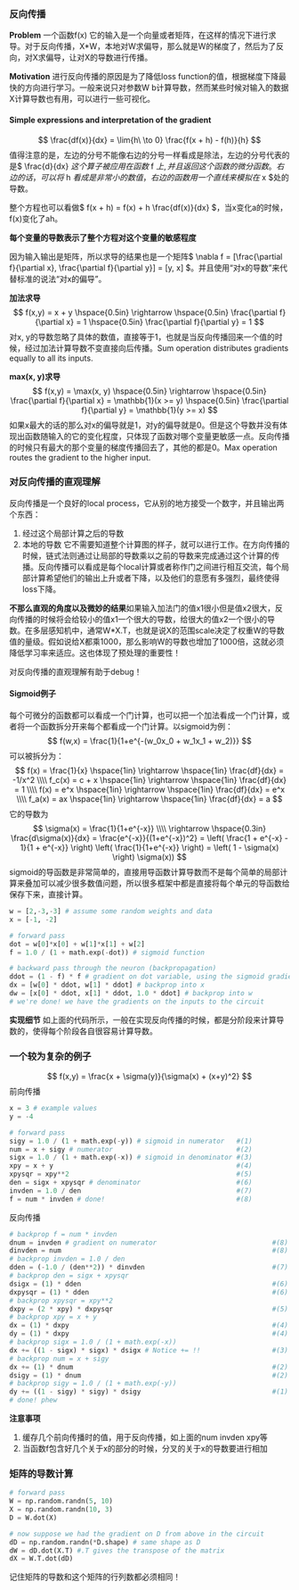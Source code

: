 ### 反向传播
**Problem** 一个函数f(x) 它的输入是一个向量或者矩阵，在这样的情况下进行求导。对于反向传播，X*W，本地对W求偏导，那么就是W的梯度了，然后为了反向，对X求偏导，让对X的导数进行传播。

**Motivation** 进行反向传播的原因是为了降低loss function的值，根据梯度下降最快的方向进行学习。一般来说只对参数W b计算导数，然而某些时候对输入的数据X计算导数也有用，可以进行一些可视化。

#### Simple expressions and interpretation of the gradient
$$ \frac{df(x)}{dx} = \lim{h\ \to 0} \frac{f(x + h) - f(h)}{h} $$值得注意的是，左边的分号不能像右边的分号一样看成是除法，左边的分号代表的是$ \frac{d}{dx} $这个算子被应用在函数$ f $上,并且返回这个函数的微分函数。右边的话，可以将$ h $看成是非常小的数值，右边的函数用一个直线来模拟在$ x $处的导数。

整个方程也可以看做$ f(x + h) = f(x) + h \frac{df(x)}{dx} $，当x变化a的时候，f(x)变化了ah。

**每个变量的导数表示了整个方程对这个变量的敏感程度**

因为输入输出是矩阵，所以求导的结果也是一个矩阵$ \nabla f = [\frac{\partial f}{\partial x}, \frac{\partial f}{\partial y}] = [y, x] $。并且使用“对x的导数”来代替标准的说法“对x的偏导”。

**加法求导**
$$ f(x,y) = x + y \hspace{0.5in} \rightarrow \hspace{0.5in} \frac{\partial f}{\partial x} = 1 \hspace{0.5in} \frac{\partial f}{\partial y} = 1 $$
对x, y的导数忽略了具体的数值，直接等于1，也就是当反向传播回来一个值的时候，经过加法计算导数不变直接向后传播。Sum operation distributes gradients equally to all its inputs.

**max(x, y)求导**
$$ f(x,y) = \max(x, y) \hspace{0.5in} \rightarrow \hspace{0.5in} \frac{\partial f}{\partial x} = \mathbb{1}(x >= y) \hspace{0.5in} \frac{\partial f}{\partial y} = \mathbb{1}(y >= x) $$
如果x最大的话的那么对x的偏导就是1，对y的偏导就是0。但是这个导数并没有体现出函数随输入的它的变化程度，只体现了函数对哪个变量更敏感一点。反向传播的时候只有最大的那个变量的梯度传播回去了，其他的都是0。Max operation routes the gradient to the higher input.

### 对反向传播的直观理解
反向传播是一个良好的local process，它从别的地方接受一个数字，并且输出两个东西：
1. 经过这个局部计算之后的导数
2. 本地的导数
它不需要知道整个计算图的样子，就可以进行工作。在方向传播的时候，链式法则通过让局部的导数乘以之前的导数来完成通过这个计算的传播。反向传播可以看成是每个local计算或者称作门之间进行相互交流，每个局部计算希望他们的输出上升或者下降，以及他们的意愿有多强烈，最终使得loss下降。

**不那么直观的角度以及微妙的结果**如果输入加法门的值x1很小但是值x2很大，反向传播的时候将会给较小的值x1一个很大的导数，给很大的值x2一个很小的导数。在多层感知机中，通常W*X.T，也就是说X的范围scale决定了权重W的导数值的量级。假如说给X都乘1000，那么影响W的导数也增加了1000倍，这就必须降低学习率来适应。这也体现了预处理的重要性！

对反向传播的直观理解有助于debug！

#### Sigmoid例子
每个可微分的函数都可以看成一个门计算，也可以把一个加法看成一个门计算，或者将一个函数拆分开来每个都看成一个门计算。以sigmoid为例：
$$ f(w,x) = \frac{1}{1+e^{-(w_0x_0 + w_1x_1 + w_2)}} $$
可以被拆分为：
$$ f(x) = \frac{1}{x} 
\hspace{1in} \rightarrow \hspace{1in} 
\frac{df}{dx} = -1/x^2 
\\\\
f_c(x) = c + x
\hspace{1in} \rightarrow \hspace{1in} 
\frac{df}{dx} = 1 
\\\\
f(x) = e^x
\hspace{1in} \rightarrow \hspace{1in} 
\frac{df}{dx} = e^x
\\\\
f_a(x) = ax
\hspace{1in} \rightarrow \hspace{1in} 
\frac{df}{dx} = a $$
它的导数为
$$ \sigma(x) = \frac{1}{1+e^{-x}} \\\\
\rightarrow \hspace{0.3in} \frac{d\sigma(x)}{dx} = \frac{e^{-x}}{(1+e^{-x})^2} = \left( \frac{1 + e^{-x} - 1}{1 + e^{-x}} \right) \left( \frac{1}{1+e^{-x}} \right) 
= \left( 1 - \sigma(x) \right) \sigma(x)) $$
sigmoid的导函数是非常简单的，直接用导函数计算导数而不是每个简单的局部计算来叠加可以减少很多数值问题，所以很多框架中都是直接将每个单元的导函数给保存下来，直接计算。
```python
w = [2,-3,-3] # assume some random weights and data
x = [-1, -2]

# forward pass
dot = w[0]*x[0] + w[1]*x[1] + w[2]
f = 1.0 / (1 + math.exp(-dot)) # sigmoid function

# backward pass through the neuron (backpropagation)
ddot = (1 - f) * f # gradient on dot variable, using the sigmoid gradient derivation
dx = [w[0] * ddot, w[1] * ddot] # backprop into x
dw = [x[0] * ddot, x[1] * ddot, 1.0 * ddot] # backprop into w
# we're done! we have the gradients on the inputs to the circuit
```
**实现细节** 如上面的代码所示，一般在实现反向传播的时候，都是分阶段来计算导数的，使得每个阶段各自很容易计算导数。

### 一个较为复杂的例子
$$ f(x,y) = \frac{x + \sigma(y)}{\sigma(x) + (x+y)^2} $$
前向传播
```python
x = 3 # example values
y = -4

# forward pass
sigy = 1.0 / (1 + math.exp(-y)) # sigmoid in numerator   #(1)
num = x + sigy # numerator                               #(2)
sigx = 1.0 / (1 + math.exp(-x)) # sigmoid in denominator #(3)
xpy = x + y                                              #(4)
xpysqr = xpy**2                                          #(5)
den = sigx + xpysqr # denominator                        #(6)
invden = 1.0 / den                                       #(7)
f = num * invden # done!                                 #(8)
```
反向传播
```python
# backprop f = num * invden
dnum = invden # gradient on numerator                             #(8)
dinvden = num                                                     #(8)
# backprop invden = 1.0 / den 
dden = (-1.0 / (den**2)) * dinvden                                #(7)
# backprop den = sigx + xpysqr
dsigx = (1) * dden                                                #(6)
dxpysqr = (1) * dden                                              #(6)
# backprop xpysqr = xpy**2
dxpy = (2 * xpy) * dxpysqr                                        #(5)
# backprop xpy = x + y
dx = (1) * dxpy                                                   #(4)
dy = (1) * dxpy                                                   #(4)
# backprop sigx = 1.0 / (1 + math.exp(-x))
dx += ((1 - sigx) * sigx) * dsigx # Notice += !!                  #(3)
# backprop num = x + sigy
dx += (1) * dnum                                                  #(2)
dsigy = (1) * dnum                                                #(2)
# backprop sigy = 1.0 / (1 + math.exp(-y))
dy += ((1 - sigy) * sigy) * dsigy                                 #(1)
# done! phew
```
**注意事项**
1. 缓存几个前向传播时的值，用于反向传播，如上面的num invden xpy等
2. 当函数f包含好几个关于x的部分的时候，分叉的关于x的导数要进行相加

### 矩阵的导数计算
```python
# forward pass
W = np.random.randn(5, 10)
X = np.random.randn(10, 3)
D = W.dot(X)

# now suppose we had the gradient on D from above in the circuit
dD = np.random.randn(*D.shape) # same shape as D
dW = dD.dot(X.T) #.T gives the transpose of the matrix
dX = W.T.dot(dD)
```
记住矩阵的导数和这个矩阵的行列数都必须相同！
